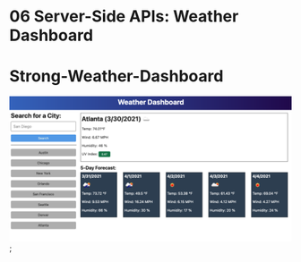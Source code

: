 # 06 Server-Side APIs: Weather Dashboard

# Strong-Weather-Dashboard

![Weather dashboard](images/06-server-side-apis-homework-demo.png);
